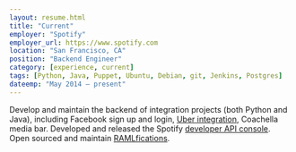 ```yaml
---
layout: resume.html
title: "Current"
employer: "Spotify"
employer_url: https://www.spotify.com
location: "San Francisco, CA"
position: "Backend Engineer"
category: [experience, current]
tags: [Python, Java, Puppet, Ubuntu, Debian, git, Jenkins, Postgres]
dateemp: "May 2014 – present"
---
```


Develop and maintain the backend of integration projects (both Python and Java), including Facebook sign up and login, [Uber integration][1], Coachella media bar. Developed and released the Spotify [developer API console][2]. Open sourced and maintain [RAMLfications][3].

[1]: https://news.spotify.com/us/2014/11/17/uber/
[2]: https://developer.spotify.com/web-api/console/
[3]: https://ramlfications.readthedocs.org

